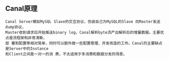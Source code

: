 ## Canal原理
    Canal Server模拟MySQL Slave的交互协议，伪装自己为MySQL的Slave 向Master发送dump协议，
    Master收到请求后开始推送binary log，Canal解析byte流产出解析后的增量数据。主要优点是流程架构非常清晰，
    部 署和配置等相对简单，同时可以额外做一些配置管理、开发改造的工作。Canal的主要缺点是Server中的Instance
    和Client之间是一对一的消 费，不太适用于多消费和数据分发的场景。